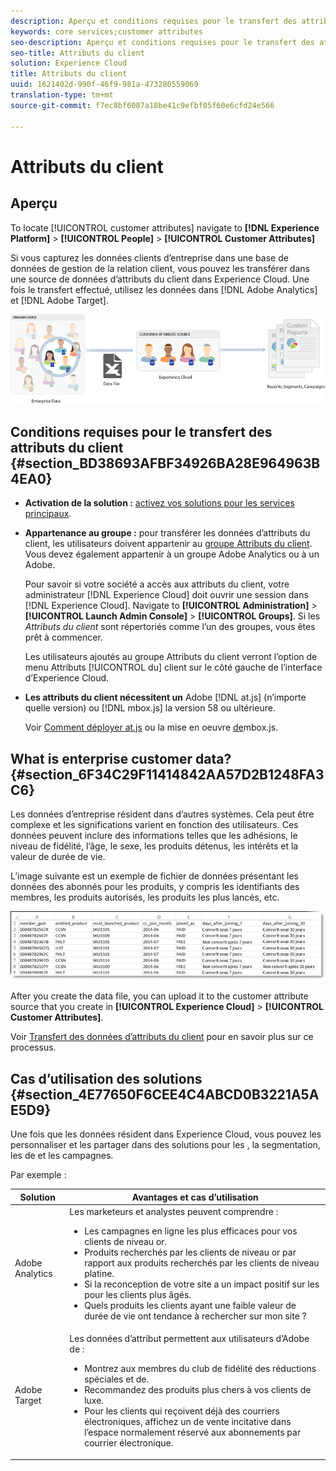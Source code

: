 ```yaml
---
description: Aperçu et conditions requises pour le transfert des attributs du client dans Experience Cloud.
keywords: core services;customer attributes
seo-description: Aperçu et conditions requises pour le transfert des attributs du client dans Experience Cloud.
seo-title: Attributs du client
solution: Experience Cloud
title: Attributs du client
uuid: 1621402d-990f-46f9-981a-473280559069
translation-type: tm+mt
source-git-commit: f7ec8bf6087a18be41c9efbf05f60e6cfd24e566

---
```



# Attributs du client

## Aperçu

To locate [!UICONTROL customer attributes] navigate to **[!DNL Experience Platform]** > **[!UICONTROL People]** > **[!UICONTROL Customer Attributes]**

Si vous capturez les données clients d’entreprise dans une base de données de gestion de la relation client, vous pouvez les transférer dans une source de données d’attributs du client dans Experience Cloud. Une fois le transfert effectué, utilisez les données dans [!DNL Adobe Analytics] et [!DNL Adobe Target].

![](assets/custom_reports.png)

## Conditions requises pour le transfert des attributs du client {#section_BD38693AFBF34926BA28E964963B4EA0}


* **Activation de la solution :** [activez vos solutions pour les services principaux](../core-services/core-services.md#concept_07ED1D5C64234E77976E6D572E78FB9C).

* **Appartenance au groupe :** pour transférer les données d’attributs du client, les utilisateurs doivent appartenir au [groupe Attributs du client](../admin-getting-started/admin-getting-started.md#task_3295A85536BF48899A1AB40D207E77E9). Vous devez également appartenir à un groupe Adobe Analytics ou à un  Adobe.

   Pour savoir si votre société a accès aux attributs du client, votre administrateur [!DNL Experience Cloud] doit ouvrir une session dans [!DNL Experience Cloud]. Navigate to **[!UICONTROL Administration]** > **[!UICONTROL Launch Admin Console]** > **[!UICONTROL Groups]**. Si les *Attributs du client* sont répertoriés comme l’un des groupes, vous êtes prêt à commencer.

   Les utilisateurs ajoutés au groupe Attributs du client verront l’option de menu Attributs [!UICONTROL du] client sur le côté gauche de l’interface d’Experience Cloud.

* **Les attributs du client nécessitent un** Adobe [!DNL at.js] (n’importe quelle version) ou [!DNL mbox.js] la version 58 ou ultérieure.


   Voir [Comment déployer at.js](https://docs.adobe.com/content/help/en/target/using/implement-target/client-side/deploy-at-js/how-to-deployatjs.html) ou la mise en oeuvre [de](https://docs.adobe.com/content/help/en/target/using/implement-target/client-side/mbox-implement/mbox-download.html)mbox.js.

## What is enterprise customer data? {#section_6F34C29F11414842AA57D2B1248FA3C6}

Les données d’entreprise résident dans d’autres systèmes. Cela peut être complexe et les significations varient en fonction des utilisateurs. Ces données peuvent inclure des informations telles que les adhésions, le niveau de fidélité, l’âge, le sexe, les produits détenus, les intérêts et la valeur de durée de vie.

L’image suivante est un exemple de fichier de données présentant les données des abonnés pour les produits, y compris les identifiants des membres, les produits autorisés, les produits les plus lancés, etc.

![](assets/01_crs_usecase.png)

After you create the data file, you can upload it to the customer attribute source that you create in **[!UICONTROL Experience Cloud]** > **[!UICONTROL Customer Attributes]**.

Voir [Transfert des données d’attributs du client](../attributes/t-crs-usecase.md#task_BCC327B2A0EF4A1BBB2934013AB92B78) pour en savoir plus sur ce processus.

## Cas d’utilisation des solutions {#section_4E77650F6CEE4C4ABCD0B3221A5AE5D9}

Une fois que les données résident dans Experience Cloud, vous pouvez les personnaliser et les partager dans des solutions pour les , la segmentation, les  de et les campagnes.

Par exemple :

| Solution | Avantages et cas d’utilisation |
|--- |--- |
| Adobe Analytics | Les marketeurs et analystes peuvent comprendre :<ul><li>Les campagnes en ligne les plus efficaces pour vos clients de niveau or.</li><li>Produits recherchés par les clients de niveau or par rapport aux produits recherchés par les clients de niveau platine.</li><li>Si la reconception de votre site a un impact positif sur les  pour les clients plus âgés.</li><li>Quels produits les clients ayant une faible valeur de durée de vie ont tendance à rechercher sur mon site ?</li></ul> |
| Adobe Target | Les données d’attribut permettent aux utilisateurs d’Adobe  de :<ul><li>Montrez aux membres du club de fidélité des réductions spéciales et   de.</li><li>Recommandez des produits plus chers à vos clients de luxe.</li><li>Pour les clients qui reçoivent déjà des courriers électroniques, affichez un de vente incitative  dans l’espace normalement réservé aux abonnements par courrier électronique.</li></ul> |
